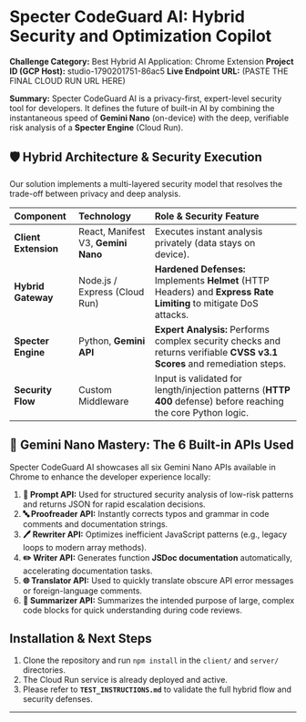 # Specter CodeGuard AI: Hybrid Security and Optimization Copilot

**Challenge Category:** Best Hybrid AI Application: Chrome Extension
**Project ID (GCP Host):** studio-1790201751-86ac5
**Live Endpoint URL:** (PASTE THE FINAL CLOUD RUN URL HERE)

**Summary:** Specter CodeGuard AI is a privacy-first, expert-level security tool for developers. It defines the future of built-in AI by combining the instantaneous speed of **Gemini Nano** (on-device) with the deep, verifiable risk analysis of a **Specter Engine** (Cloud Run).

## 🛡️ Hybrid Architecture & Security Execution

Our solution implements a multi-layered security model that resolves the trade-off between privacy and deep analysis.

| Component | Technology | Role & Security Feature |
| :--- | :--- | :--- |
| **Client Extension** | React, Manifest V3, **Gemini Nano** | Executes instant analysis privately (data stays on device). |
| **Hybrid Gateway** | Node.js / Express (Cloud Run) | **Hardened Defenses:** Implements **Helmet** (HTTP Headers) and **Express Rate Limiting** to mitigate DoS attacks. |
| **Specter Engine** | Python, **Gemini API** | **Expert Analysis:** Performs complex security checks and returns verifiable **CVSS v3.1 Scores** and remediation steps. |
| **Security Flow** | Custom Middleware | Input is validated for length/injection patterns (**HTTP 400** defense) before reaching the core Python logic. |

## 🧠 Gemini Nano Mastery: The 6 Built-in APIs Used

Specter CodeGuard AI showcases all six Gemini Nano APIs available in Chrome to enhance the developer experience locally:

1.  **💭 Prompt API:** Used for structured security analysis of low-risk patterns and returns JSON for rapid escalation decisions.
2.  **🔤 Proofreader API:** Instantly corrects typos and grammar in code comments and documentation strings.
3.  **🖊️ Rewriter API:** Optimizes inefficient JavaScript patterns (e.g., legacy loops to modern array methods).
4.  **✏️ Writer API:** Generates function **JSDoc documentation** automatically, accelerating documentation tasks.
5.  **🌐 Translator API:** Used to quickly translate obscure API error messages or foreign-language comments.
6.  **📄 Summarizer API:** Summarizes the intended purpose of large, complex code blocks for quick understanding during code reviews.

## Installation & Next Steps

1.  Clone the repository and run `npm install` in the `client/` and `server/` directories.
2.  The Cloud Run service is already deployed and active.
3.  Please refer to **`TEST_INSTRUCTIONS.md`** to validate the full hybrid flow and security defenses.

---